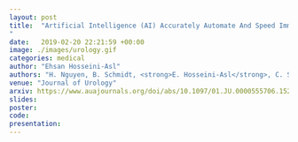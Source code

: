 ```yaml
---
layout: post
title:  "Artificial Intelligence (AI) Accurately Automate And Speed Immunofluorescence (IF)-based Discovery And Validation of Novel Prognostic And Predictive Biomarkers In Prostate Cancer
"
date:   2019-02-20 22:21:59 +00:00
image: ./images/urology.gif
categories: medical
author: "Ehsan Hosseini-Asl"
authors: "H. Nguyen, B. Schmidt, <strong>E. Hosseini-Asl</strong>, C. So, R. Socher, C. Xiong, L. Xue, P. R. Carroll, M. R. Cooperberg"
venue: "Journal of Urology"
arxiv: https://www.auajournals.org/doi/abs/10.1097/01.JU.0000555706.15264.bf
slides: 
poster: 
code: 
presentation: 
---
```


